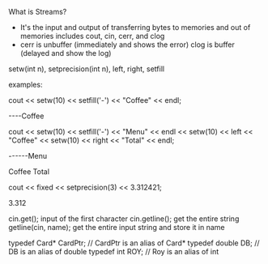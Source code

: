 What is Streams?
- It's the input and output of transferring bytes to memories and out of memories
<iostream> includes cout, cin, cerr, and clog
- cerr is unbuffer (immediately and shows the error) clog is buffer (delayed and show the log)

<iomanip> setw(int n), setprecision(int n), left, right, setfill

examples: 

cout << setw(10) << setfill('-') << "Coffee" << endl;

----Coffee

cout << setw(10) << setfill('-') << "Menu" << endl << setw(10) << left << "Coffee" << setw(10) << right << "Total" << endl;

------Menu

Coffee         Total

cout << fixed << setprecision(3) << 3.312421;    

3.312

cin.get();   input of the first character
cin.getline(); get the entire string
getline(cin, name);  get the entire input string and store it in name

typedef Card* CardPtr; // CardPtr is an alias of Card* 
typedef double DB; // DB is an alias of double
typedef int ROY; // Roy is an alias of int
